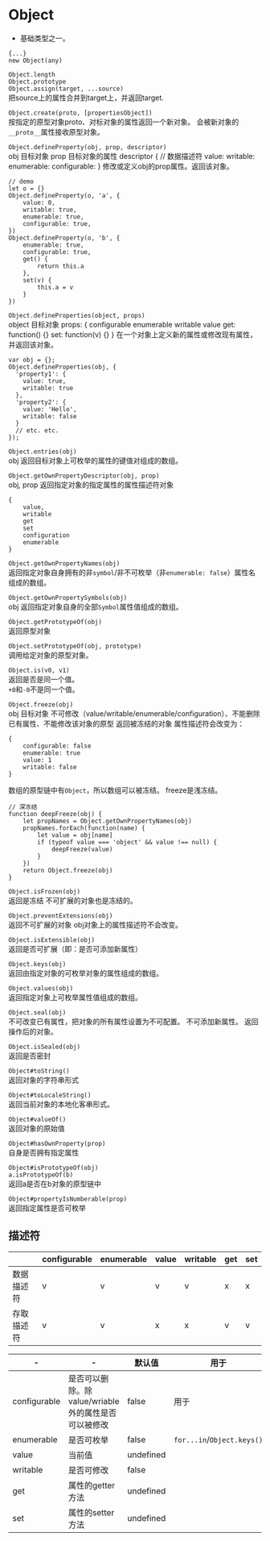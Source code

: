 # Object
- 基础类型之一。

```
{...}
new Object(any)
```

`Object.length`  
`Object.prototype`  
`Object.assign(target, ...source)`  
把source上的属性合并到target上，并返回target.

`Object.create(proto, [propertiesObject])`  
按指定的原型对象proto、对标对象的属性返回一个新对象。
会被新对象的`__proto__`属性接收原型对象。

`Object.defineProperty(obj, prop, descriptor)`  
obj 目标对象
prop 目标对象的属性
descriptor { // 数据描述符
    value: 
    writable:
    enumerable:
    configurable:
}
修改或定义obj的prop属性。返回该对象。
```
// demo
let o = {}
Object.defineProperty(o, 'a', {
    value: 0,
    writable: true,
    enumerable: true,
    configurable: true,
})
Object.defineProperty(o, 'b', {
    enumerable: true,
    configurable: true,
    get() {
        return this.a
    },
    set(v) {
        this.a = v
    }
})
```

`Object.defineProperties(object, props)`  
object 目标对象
props: {
    configurable
    enumerable
    writable
    value
    get: function() {}
    set: function(v) {}
}
在一个对象上定义新的属性或修改现有属性，并返回该对象。
```
var obj = {};
Object.defineProperties(obj, {
  'property1': {
    value: true,
    writable: true
  },
  'property2': {
    value: 'Hello',
    writable: false
  }
  // etc. etc.
});
```

`Object.entries(obj)`  
obj
返回目标对象上可枚举的属性的键值对组成的数组。

`Object.getOwnPropertyDescriptor(obj, prop)`  
obj,
prop
返回指定对象的指定属性的属性描述符对象
```
{
    value,
    writable
    get
    set
    configuration
    enumerable
}
```

`Object.getOwnPropertyNames(obj)`  
返回指定对象自身拥有的非`symbol`/非不可枚举（非`enumerable: false`）属性名组成的数组。

`Object.getOwnPropertySymbols(obj)`  
obj
返回指定对象自身的全部`Symbol`属性值组成的数组。

`Object.getPrototypeOf(obj)`  
返回原型对象

`Object.setPrototypeOf(obj, prototype)`  
调用给定对象的原型对象。

`Object.is(v0, v1)`  
返回是否是同一个值。  
`+0`和`-0`不是同一个值。  

`Object.freeze(obj)`  
obj 目标对象
不可修改（value/writable/enumerable/configuration）、不能删除已有属性、不能修改该对象的原型
返回被冻结的对象
属性描述符会改变为：
```
{
    configurable: false
    enumerable: true
    value: 1
    writable: false
}
```
数组的原型链中有`Object`，所以数组可以被冻结。
freeze是浅冻结。
```
// 深冻结
function deepFreeze(obj) {
    let propNames = Object.getOwnPropertyNames(obj)
    propNames.forEach(function(name) {
        let value = obj[name]
        if (typeof value === 'object' && value !== null) {
            deepFreeze(value)
        }
    })
    return Object.freeze(obj)
}
```

`Object.isFrozen(obj)`  
返回是冻结
不可扩展的对象也是冻结的。

`Object.preventExtensions(obj)`  
返回不可扩展的对象
obj对象上的属性描述符不会改变。

`Object.isExtensible(obj)`  
返回是否可扩展（即：是否可添加新属性）

`Object.keys(obj)`  
返回由指定对象的可枚举对象的属性组成的数组。

`Object.values(obj)`  
返回指定对象上可枚举属性值组成的数组。

`Object.seal(obj)`  
不可改变已有属性，把对象的所有属性设置为不可配置。
不可添加新属性。
返回操作后的对象。

`Object.isSealed(obj)`  
返回是否密封

`Object#toString()`  
返回对象的字符串形式

`Object#toLocaleString()`  
返回当前对象的本地化客串形式。

`Object#valueOf()`  
返回对象的原始值

`Object#hasOwnProperty(prop)`  
自身是否拥有指定属性

`Object#isPrototypeOf(obj)`  
`a.isPrototypeOf(b)`  
返回a是否在b对象的原型链中

`Object#propertyIsNumberable(prop)`  
返回指定属性是否可枚举

## 描述符
||configurable|enumerable|value|writable|get|set|
|-|-|-|-|-|-|-|
|数据描述符|v|v|v|v|x|x|
|存取描述符|v|v|x|x|v|v|

|-  |-|默认值|用于|
|-  |-|-|-|
|configurable  |是否可以删除。除value/wriable外的属性是否可以被修改|false|用于|
|enumerable    |是否可枚举|false|`for...in`/`Object.keys()`  |
|value  |当前值|undefined|
|writable   |是否可修改|false|
|get   |属性的getter方法|undefined|
|set   |属性的setter方法|undefined|